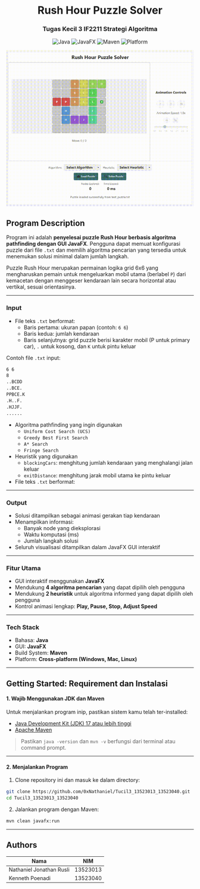 <div align="center"> 
  <h1> Rush Hour Puzzle Solver </h1>
  <h3> Tugas Kecil 3 IF2211 Strategi Algoritma </h3>

![Java](https://img.shields.io/badge/Language-Java%2017-blue?logo=java&logoColor=white)
![JavaFX](https://img.shields.io/badge/UI-JavaFX-ff69b4?logo=java)
![Maven](https://img.shields.io/badge/Build-Maven-yellowgreen?logo=apachemaven)
![Platform](https://img.shields.io/badge/Platform-Cross--Platform-lightgrey?logo=windows)

![DEMO GIF](./doc/Demo.gif)

</div>

## Program Description

Program ini adalah **penyelesai puzzle Rush Hour berbasis algoritma pathfinding dengan GUI JavaFX**. Pengguna dapat memuat konfigurasi puzzle dari file `.txt` dan memilih algoritma pencarian yang tersedia untuk menemukan solusi minimal dalam jumlah langkah.

Puzzle Rush Hour merupakan permainan logika grid 6x6 yang mengharuskan pemain untuk mengeluarkan mobil utama (berlabel `P`) dari kemacetan dengan menggeser kendaraan lain secara horizontal atau vertikal, sesuai orientasinya.

---

### Input

- File teks `.txt` berformat:
  - Baris pertama: ukuran papan (contoh: `6 6`)
  - Baris kedua: jumlah kendaraan
  - Baris selanjutnya: grid puzzle berisi karakter mobil (P untuk primary car), `.` untuk kosong, dan `K` untuk pintu keluar

Contoh file `.txt` input:

```bash
6 6
8
..BCDD
..BCE.
PPBCE.K
.H..F.
.HJJF.
......
```

- Algoritma pathfinding yang ingin digunakan
  - `Uniform Cost Search (UCS)`
  - `Greedy Best First Search`
  - `A* Search`
  - `Fringe Search`
- Heuristik yang digunakan
  - `blockingCars`: menghitung jumlah kendaraan yang menghalangi jalan keluar
  - `exitDistance`: menghitung jarak mobil utama ke pintu keluar
- File teks `.txt` berformat:

---

### Output

- Solusi ditampilkan sebagai animasi gerakan tiap kendaraan
- Menampilkan informasi:
  - Banyak node yang dieksplorasi
  - Waktu komputasi (ms)
  - Jumlah langkah solusi
- Seluruh visualisasi ditampilkan dalam JavaFX GUI interaktif

---

### Fitur Utama

- GUI interaktif menggunakan **JavaFX**
- Mendukung **4 algoritma pencarian** yang dapat dipilih oleh pengguna
- Mendukung **2 heuristik** untuk algoritma informed yang dapat dipilih oleh pengguna
- Kontrol animasi lengkap: **Play, Pause, Stop, Adjust Speed**

---

### Tech Stack

- Bahasa: **Java**
- GUI: **JavaFX**
- Build System: **Maven**
- Platform: **Cross-platform (Windows, Mac, Linux)**

---

## Getting Started: Requirement dan Instalasi

#### 1. Wajib Menggunakan JDK dan Maven

Untuk menjalankan program inip, pastikan sistem kamu telah ter-installed:

- [Java Development Kit (JDK) 17 atau lebih tinggi](https://adoptium.net/en-GB/temurin/releases/)
- [Apache Maven](https://maven.apache.org/download.cgi)

> Pastikan `java -version` dan `mvn -v` berfungsi dari terminal atau command prompt.

---

#### 2. Menjalankan Program

1. Clone repository ini dan masuk ke dalam directory:

```bash
git clone https://github.com/0xNathaniel/Tucil3_13523013_13523040.git
cd Tucil3_13523013_13523040
```

2. Jalankan program dengan Maven:

```bash
mvn clean javafx:run
```

---

## Authors

| Nama                     | NIM      |
| ------------------------ | -------- |
| Nathaniel Jonathan Rusli | 13523013 |
| Kenneth Poenadi          | 13523040 |
